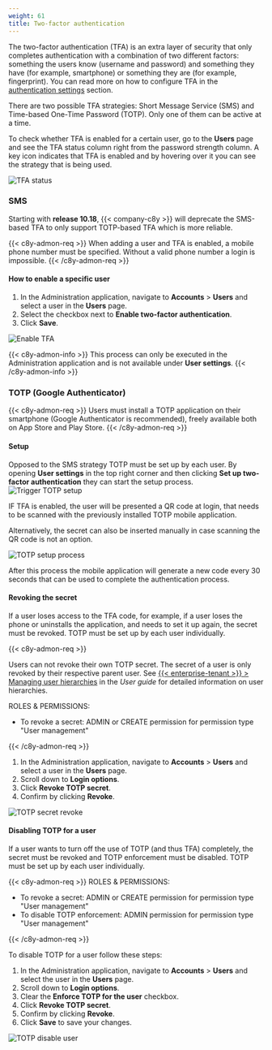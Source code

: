 ```yaml
---
weight: 61
title: Two-factor authentication
---
```

The two-factor authentication (TFA) is an extra layer of security that only completes authentication with a combination of two different factors: something the users know (username and password) and something they have (for example, smartphone) or something they are (for example, fingerprint). You can read more on how to configure TFA in the [authentication settings](/users-guide/administration/#authentication) section.

There are two possible TFA strategies: Short Message Service (SMS) and Time-based One-Time Password (TOTP). Only one of them can be active at a time.

To check whether TFA is enabled for a certain user, go to the **Users** page and see the TFA status column right from the password strength column. A key icon indicates that TFA is enabled and by hovering over it you can see the strategy that is being used.

![TFA status](/images/users-guide/Administration/admin-tfa-sms.png)

### SMS

Starting with **release 10.18**, {{< company-c8y >}} will deprecate the SMS-based TFA to only support TOTP-based TFA which is more reliable.

{{< c8y-admon-req >}}
When adding a user and TFA is enabled, a mobile phone number must be specified. Without a valid phone number a login is impossible.
{{< /c8y-admon-req >}}


#### How to enable a specific user

1. In the Administration application, navigate to **Accounts** > **Users** and select a user in the **Users** page.
2. Select the checkbox next to **Enable two-factor authentication**.
3. Click **Save**.

![Enable TFA](/images/users-guide/Administration/admin-user-enable-tfa-1.png)

{{< c8y-admon-info >}}
This process can only be executed in the Administration application and is not available under **User settings**.
{{< /c8y-admon-info >}}

### TOTP (Google Authenticator)

{{< c8y-admon-req >}}
Users must install a TOTP application on their smartphone (Google Authenticator is recommended), freely available both on App Store and Play Store.
{{< /c8y-admon-req >}}


#### Setup

Opposed to the SMS strategy TOTP must be set up by each user. By opening **User settings** in the top right corner and then clicking **Set up two-factor authentication** they can start the setup process.
![Trigger TOTP setup](/images/users-guide/Administration/admin-user-enable-tfa-2.png)

IF TFA is enabled, the user will be presented a QR code at login, that needs to be scanned with the previously installed TOTP mobile application.

Alternatively, the secret can also be inserted manually in case scanning the QR code is not an option.

![TOTP setup process](/images/users-guide/Administration/admin-user-tfa-setup.png)

After this process the mobile application will generate a new code every 30 seconds that can be used to complete the authentication process.

#### Revoking the secret
If a user loses access to the TFA code, for example, if a user loses the phone or uninstalls the application, and needs to set it up again, the secret must be revoked.
TOTP must be set up by each user individually. 

{{< c8y-admon-req >}}

Users can not revoke their own TOTP secret. The secret of a user is only revoked by their respective parent user.
See [{{< enterprise-tenant >}} > Managing user hierarchies](/users-guide/enterprise-tenant/#user-hierarchies) in the *User guide* for detailed information on user hierarchies.

ROLES & PERMISSIONS:

- To revoke a secret: ADMIN or CREATE permission for permission type "User management"

{{< /c8y-admon-req >}}

1. In the Administration application, navigate to **Accounts** > **Users** and select a user in the **Users** page.
2. Scroll down to **Login options**.
3. Click **Revoke TOTP secret**.
4. Confirm by clicking **Revoke**.

![TOTP secret revoke](/images/users-guide/Administration/admin-user-totp-revoke.png)

#### Disabling TOTP for a user

If a user wants to turn off the use of TOTP (and thus TFA) completely, the secret must be revoked and TOTP enforcement must be disabled.
TOTP must be set up by each user individually.

{{< c8y-admon-req >}}
ROLES & PERMISSIONS:

- To revoke a secret: ADMIN or CREATE permission for permission type "User management"
- To disable TOTP enforcement: ADMIN permission for permission type "User management"

{{< /c8y-admon-req >}}

To disable TOTP for a user follow these steps:

1. In the Administration application, navigate to **Accounts** > **Users** and select the user in the **Users** page.
2. Scroll down to **Login options**.
3. Clear the **Enforce TOTP for the user** checkbox.
4. Click **Revoke TOTP secret**.
5. Confirm by clicking **Revoke**.
6. Click **Save** to save your changes.

![TOTP disable user](/images/users-guide/Administration/admin-user-totp-disable.png)
